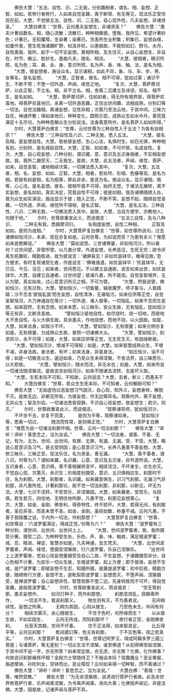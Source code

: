 <!-- { "loadSidebar": true } -->
　　佛告大慧：“五法、自性、识、二无我，分别趣相者，谓名、相、妄想、正智、如如。若修行者修行，入如来自觉圣趣，离于断常、有无等见，现法乐正受住现在前。大慧，不觉彼五法、自性、识、二无我，自心现外性，凡夫妄想，非诸贤圣。”
　　大慧白佛言：“世尊，云何愚夫妄想生，非诸贤圣？”
　　佛告大慧：“愚夫计著俗数名、相，随心流散；流散已，种种相像貌，堕我、我所见，希望计著妙色；计著已，无知覆障，生染著；染著已，贪恚所生业积集；积集已，妄想自缠，如蚕作茧，堕生死海诸趣旷野，如汲井轮。以愚痴故，不能知如幻、野马、水月，自性离我、我所，起于一切不实妄想。离相所相，及生住灭，从自心妄想生，非自在、时节、微尘、胜妙生。愚痴凡夫，随名、相流。
　　“大慧，彼相者，眼识所照，名为色；耳、鼻、舌、身、意识所照，名为声、香、味、触、法，是名为相。
　　“大慧，彼妄想者，施设众名，显示诸相，如此不异，象、马、车、步、男、女等名，是名妄想。
　　“大慧，正智者，彼名、相不可得，犹如过客；诸识不生，不断不常；不堕一切外道、声闻、缘觉之地。
　　“复次，大慧，菩萨摩诃萨，以此正智，不立名、相，非不立名、相，舍离二见建立及诽谤，知名、相不生，是名如如。
　　“大慧，菩萨摩诃萨，住如如者，得无所有境界故，得菩萨欢喜地。得菩萨欢喜地已，永离一切外道恶趣，正住出世间趣，法相成熟，分别幻等一切法，自觉法趣相，离诸妄想，见性异相；次第乃至法云地，于其中间，三昧力自在，神通开敷；得如来地已，种种变化，圆照示现，成熟众生如水中月，善究竟满足十无尽句，为种种意解众生分别说法。法身离意所作，是名菩萨入如如所得。”
　　尔时，大慧菩萨白佛言：“世尊，云何世尊为三种自性入于五法？为各有自相宗？”
　　佛告大慧：“三种自性及八识、二种无我，悉入五法。
　　“大慧，彼名及相，是妄想自性。大慧，若依彼妄想，生心心法，名俱时生，如日光俱，种种相各别，分别持，是名缘起自性。大慧，正智、如如者，不可坏故，名成自性。复次，大慧，自心现妄想，八种分别，谓识藏、意、意识及五识身相者，不实相妄想故。我、我所二摄受灭，二无我生。是故，大慧，此五法者，声闻、缘觉、菩萨、如来，自觉圣智，诸地相续次第，一切佛法悉入其中。
　　“复次，大慧，五法者，相、名、妄想、如如、正智。大慧，相者，若处所、形相、色像等现，是名为相。若彼有如是相，名为瓶等，即此非余，是说为名。施设众名，显示诸相，瓶等，心心法，是名妄想。彼名、彼相毕竟不可得，始终无觉，于诸法无展转，离不实妄想，是名如如。真实决定，究竟自性不可得；彼是如相，我及诸佛随顺入处，普为众生如实演说，施设显示于彼；随入正觉，不断不常，妄想不起，随顺自觉圣趣，一切外道、声闻、缘觉所不得相，是名正智。
　　“大慧，是名五法，三种自性、八识、二种无我，一切佛法悉入其中。是故，大慧，当自方便学，亦教他人，勿随于他。”
　　尔时，世尊欲重宣此义，而说偈言：
　　“五法三自性，及与八种识，
　　二种无有我，悉摄摩诃衍。
　　名相虚妄想，自性二种相，
　　正智及如如，是则为成相。”
　　尔时，大慧菩萨复白佛言：“世尊，如世尊所说句，过去诸佛如恒河沙，未来、现在亦复如是。云何世尊，为如说而受？为更有余义？惟愿如来哀愍解说。”
　　佛告大慧：“莫如说受。三世诸佛量，非如恒河沙。所以者何？过世间望，非譬所譬。以凡愚计常，外道妄想，长养恶见，生死无穷；欲令厌离生死趣轮，精勤胜进，故为彼说言：‘诸佛易见！非如优昙钵华，难得见故。’息方便求。有时复观诸受化者，作是说言：‘佛难值遇，如优昙钵华！’优昙钵华，无已见、今见、当见；如来者，世间悉见。不以建立自通故，说言如来出世，如优昙钵华。大慧，自建立自通者，过世间望；彼诸凡愚，所不能信。自觉圣智境界，无以为譬。真实如来，过心意意识所见之相，不可为譬。
　　“大慧，然我说譬，佛如恒沙，无有过咎。大慧，譬如恒沙，一切鱼鳖，输收魔罗，师子象马，人兽践踏；沙不念言‘彼恼乱我’而生妄想，自性清净，无诸垢污。如来应供等正觉，自觉圣智恒河，大力神通自在等沙；一切外道、诸人兽等，一切恼乱，如来不念而生妄想。如来寂然，无有念想。如来本愿，以三昧乐，安众生故，无有恼乱，犹如恒沙等无有异，又断贪恚故。
　　“譬如恒沙是地自性，劫尽烧时，烧一切地，而彼地大不舍自性，与火大俱生故。其余愚夫，作地烧想，而地不烧，以火因故。如是，大慧，如来法身，如恒沙不坏。
　　“大慧，譬如恒沙，无有限量；如来光明亦复如是，无有限量，为成熟众生故，普照一切诸佛大众。
　　“大慧，譬如恒沙，别求异沙，永不可得；如是，大慧，如来应供等正觉，无生死生灭，有因缘断故。
　　“大慧，譬如恒河沙，增减不可得知；如是，大慧，如来智慧成熟众生，不增不减，非身法故。身法者，有坏；如来法身，非是身法。
　　“如压恒沙，油不可得；如是一切极苦众生，逼迫如来，乃至众生未得涅槃，不舍法界，自三昧愿乐，以大悲故。
　　“大慧，譬如恒沙，随水而流，非无水也；如是，大慧，如来所说一切诸法随涅槃流，是故说言如恒河沙。如来不随诸去流转，去是坏义故。
　　“大慧，生死本际不可知，不知故，云何说去？大慧，去者，断义；而愚夫不知。”
　　大慧白佛言：“世尊，若众生生死本际，不可知者，云何解脱可知？”
　　佛告大慧：“无始虚伪过恶妄想习气因灭，自心现，知外义，妄想身转，解脱不灭。是故无边，非都无所有。为彼妄想，作无边等异名。观察内外，离于妄想，无异众生；智及尔焰，一切诸法悉皆寂静。不识自心现妄想，故妄想生；若识，则灭。”
　　尔时，世尊欲重宣此义，而说偈言。
　　“观察诸导师，犹如恒河沙，
　　不坏亦不去，亦复不究竟，
　　是则为平等，观察诸如来。
　　犹如恒沙等，悉离一切过，
　　随流而性常，是则佛正觉。”
　　尔时，大慧菩萨复白佛言：“惟愿为说一切诸法刹那坏相。世尊，云何一切法刹那？”
　　佛告大慧：“谛听！谛听！善思念之，当为汝说。”
　　佛告大慧：“一切法者，谓善、不善、无记，有为、无为，世间、出世间，有罪、无罪，有漏、无漏，受、不受。大慧，略说心意意识及习气，是五受阴因；是心意意识习气，长养凡愚善不善妄想。大慧，修三昧乐，三昧正受，现法乐住，名为贤圣，善无漏。
　　“大慧，善不善者，谓八识。何等为八？谓如来藏，名识藏，心意、意识及五识身，非外道所说。大慧，五识身者，心意、意识俱，善不善相展转变坏，相续流注，不坏身生，亦生亦灭。不觉自心现，次第灭，余识生；形相差别摄受，意识、五识俱相应生，刹那时不住，名为刹那。大慧，刹那者，名识藏。如来藏意俱生，识习气刹那。无漏习气非刹那，非凡愚所觉。计著刹那论，故不觉一切法刹那、非刹那，以断见，坏无为法。大慧，七识不流转，不受苦乐，非涅槃因。大慧，如来藏者，受苦乐，与因俱。若生若灭，四住地、无明住地所醉，凡愚不觉，刹那见妄想熏心。
　　“复次，大慧，如金、金刚、佛舍利，得奇特性，终不损坏。大慧，若得无间，有刹那者，圣应非圣，而圣未曾不圣。如金、金刚，虽经劫数，称量不减。云何凡愚，不善于我隐覆之说，于内外一切法，作刹那想？”
　　大慧菩萨复白佛言：“世尊，如世尊说：‘六波罗蜜满足，得成正觉。’何等为六？”
　　佛告大慧：“波罗蜜有三种分别，谓世间、出世间、出世间上上。
　　“大慧，世间波罗蜜者，我、我所摄受计著，摄受二边，为种种受生处，乐色、声、香、味、触故，满足檀波罗蜜；戒、忍、精进、禅定、智慧亦如是。凡夫神通，及生梵天。
　　“大慧，出世间波罗蜜者，声闻、缘觉，堕摄受涅槃故，行六波罗蜜，乐自己涅槃乐。
　　“出世间上上波罗蜜者，觉自心现妄想量摄受及自心二故，不生妄想，于诸趣摄受非分，自心色相不计著，为安乐一切众生故，生檀波罗蜜，起上方便；即于彼缘，妄想不生戒，是尸波罗蜜；即彼妄想不生忍，知摄所摄，是羼提波罗蜜；初中后夜，精勤方便，随顺修行方便，妄想不生，是毗梨耶波罗蜜；妄想悉灭，不堕声闻、涅槃摄受，是禅波罗蜜；自心妄想非性，智慧观察不堕二边，先身转胜而不可坏，得自觉圣趣，是般若波罗蜜。”
　　尔时，世尊欲重宣此义，而说偈言：
　　“空无常刹那，愚夫妄想作，
　　如河灯种子，而作刹那想。
　　刹那息烦乱，寂静离所作，
　　一切法不生，我说刹那义。
　　物生则有灭，不为愚者说，
　　无间相续性，妄想之所熏。
　　无明为其因，心则从彼生，
　　乃至色未生，中间有何分？
　　相续次第灭，余心随彼生，
　　不住于色时，何所缘而生？
　　以从彼生故，不如实因生，
　　云何无所成，而知刹那坏？
　　修行者正受，金刚佛舍利，
　　光音天宫殿，世间不坏事。
　　住于正法得，如来智具足，
　　比丘得平等，云何见刹那？
　　乾闼婆幻等，色无有刹那，
　　于不实色等，视之若真实。”
　　尔时，大慧菩萨复白佛言：“世尊，世尊记阿罗汉，得成阿耨多罗三藐三菩提；与诸菩萨，等无差别？一切众生法不涅槃，谁至佛道？从初得佛至般涅槃，于其中间不说一字，亦无所答？如来常定故，亦无虑，亦无察？化佛，化作佛事？何故说识刹那展转坏相？金刚力士常随侍卫？不施设本际？现魔魔业？恶业果报，旃遮摩纳、孙陀利女，空钵而出，恶业障现？云何如来得一切种智，而不离诸过？
　　佛告大慧：“谛听！谛听！善思念之，当为汝说。”
　　大慧白佛：“善哉！世尊，唯然受教。”
　　佛告大慧：“为无余涅槃故，说诱进行菩萨行者故。此及余世界修菩萨行者，乐声闻乘涅槃，为令离声闻乘，进向大乘；化佛授声闻记，非是法佛。大慧，因是故，记诸声闻与菩萨不异。
